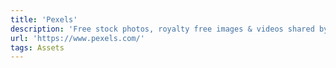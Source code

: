 ```yaml
---
title: 'Pexels'
description: 'Free stock photos, royalty free images & videos shared by creators.'
url: 'https://www.pexels.com/'
tags: Assets
---
```


